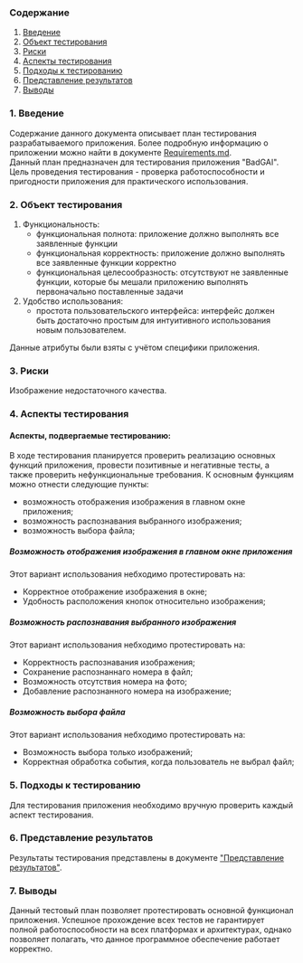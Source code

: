 ### Содержание
  1. [Введение](#1)
  2. [Объект тестирования](#2)
  3. [Риски](#4)
  4. [Аспекты тестирования](#5)<br>
5. [Подходы к тестированию](#6)
6. [Представление результатов](#7)
7. [Выводы](#8)


<a name="1"></a>
### 1. Введение
Содержание данного документа описывает план тестирования разрабатываемого приложения. Более подробную информацию о приложении можно найти в документе [Requirements.md]().  
Данный план предназначен для тестирования приложения "BadGAI". Цель проведения тестирования - проверка работоспособности и пригодности приложения для практического использования.

<a name="2"></a>
### 2. Объект тестирования

1. Функциональность:
	+ функциональная полнота: приложение должно выполнять все заявленные функции
	+ функциональная корректность: приложение должно выполнять все заявленные функции корректно
	+ функциональная целесообразность: отсутствуют не заявленные функции, которые бы мешали приложению выполнять первоначально поставленные задачи
2.  Удобство использования:
	+ простота пользовательского интерфейса: интерфейс должен быть достаточно простым для интуитивного использования новым пользователем.

Данные атрибуты были взяты с учётом специфики приложения.

<a name="3"></a>
### 3. Риски

Изображение недостаточного качества. 

<a name="4"></a>
### 4. Аспекты тестирования

#### Аспекты, подвергаемые тестированию:

В ходе тестирования планируется проверить реализацию основных функций приложения, провести позитивные и негативные тесты, а также проверить нефункциональные требования.
К основным функциям можно отнести следующие пункты:
* возможность отображения изображения в главном  окне приложения;
* возможность распознавания выбранного изображения;
* возможность выбора файла;

##### Возможность отображения изображения в главном  окне приложения
Этот вариант использования небходимо протестировать на:
* Корректное отображение изображения в окне;
* Удобность расположения кнопок относительно изображения;

##### Возможность распознавания выбранного изображения 
Этот вариант использования небходимо протестировать на:
* Корректность распознавания изображения;
* Сохранение распознаннаго номера в файл;
* Возможность отсутствия номера на фото;
* Добавление распознанного номера на изображение;

##### Возможность выбора файла
Этот вариант использования небходимо протестировать на:
* Возможность выбора только изображений;
* Корректная обработка события, когда пользователь не выбрал файл;

<a name="5"></a>
### 5. Подходы к тестированию
Для тестирования приложения необходимо вручную проверить каждый аспект тестирования.

<a name="6"></a>
### 6. Представление результатов

Результаты тестирования представлены в документе ["Представление результатов"]().

<a name="7"></a>
### 7. Выводы
Данный тестовый план позволяет протестировать основной функционал приложения. Успешное прохождение всех тестов не гарантирует полной работоспособности на всех платформах и архитектурах, однако позволяет полагать, что данное программное обеспечение работает корректно.